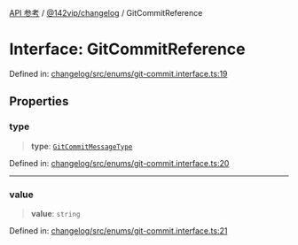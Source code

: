 [API 参考](../wiki/Home) / [@142vip/changelog](../wiki/@142vip.changelog) / GitCommitReference

# Interface: GitCommitReference

Defined in: [changelog/src/enums/git-commit.interface.ts:19](https://github.com/142vip/core-x/blob/15d5bc9ef4bece78c0e60bdf074a2d245f625100/packages/changelog/src/enums/git-commit.interface.ts#L19)

## Properties

### type

> **type**: [`GitCommitMessageType`](../wiki/@142vip.changelog.Enumeration.GitCommitMessageType)

Defined in: [changelog/src/enums/git-commit.interface.ts:20](https://github.com/142vip/core-x/blob/15d5bc9ef4bece78c0e60bdf074a2d245f625100/packages/changelog/src/enums/git-commit.interface.ts#L20)

***

### value

> **value**: `string`

Defined in: [changelog/src/enums/git-commit.interface.ts:21](https://github.com/142vip/core-x/blob/15d5bc9ef4bece78c0e60bdf074a2d245f625100/packages/changelog/src/enums/git-commit.interface.ts#L21)
